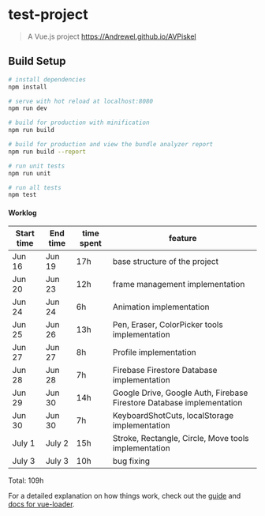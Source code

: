 # test-project

> A Vue.js project
https://Andrewel.github.io/AVPiskel

## Build Setup

``` bash
# install dependencies
npm install

# serve with hot reload at localhost:8080
npm run dev

# build for production with minification
npm run build

# build for production and view the bundle analyzer report
npm run build --report

# run unit tests
npm run unit

# run all tests
npm test
```


#### Worklog


| Start time  | End time | time spent | feature |
|-----------|-------------|-------------|-------------|
| Jun 16 | Jun 19 | 17h | base structure of the project |
| Jun 20 | Jun 23 | 12h | frame management implementation |
| Jun 24 | Jun 24 | 6h | Animation implementation |
| Jun 25 | Jun 26 | 13h | Pen, Eraser, ColorPicker tools implementation |
| Jun 27 | Jun 27 | 8h | Profile implementation |
| Jun 28 | Jun 28 | 7h | Firebase Firestore Database implementation |
| Jun 29 | Jun 30 | 14h | Google Drive, Google Auth, Firebase Firestore Database implementation |
| Jun 30 | Jun 30 | 7h | KeyboardShotCuts, localStorage implementation|
| July 1 | July 2 | 15h | Stroke, Rectangle, Circle, Move tools implementation |
| July 3 | July 3 | 10h | bug fixing


Total: 109h

For a detailed explanation on how things work, check out the [guide](http://vuejs-templates.github.io/webpack/) and [docs for vue-loader](http://vuejs.github.io/vue-loader).
